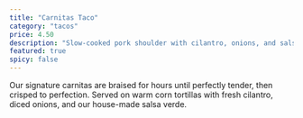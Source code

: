 ```yaml
---
title: "Carnitas Taco"
category: "tacos"
price: 4.50
description: "Slow-cooked pork shoulder with cilantro, onions, and salsa verde"
featured: true
spicy: false
---
```


Our signature carnitas are braised for hours until perfectly tender, then crisped to perfection. Served on warm corn tortillas with fresh cilantro, diced onions, and our house-made salsa verde.